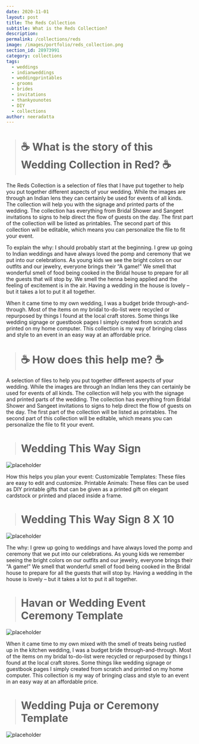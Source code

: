 ```yaml
---
date: 2020-11-01
layout: post
title: The Reds Collection
subtitle: What is the Reds Collection?
description: 
permalink: /collections/reds
image: /images/portfolio/reds_collection.png
section_id: 28973991
category: collections
tags:
  - weddings
  - indianweddings
  - weddingprintables
  - grooms
  - brides
  - invitations
  - thankyounotes
  - DIY
  - collections
author: neeradatta
---
```


> # ☕ What is the story of this Wedding Collection in Red? ☕
The Reds Collection is a selection of files that I have put together to help you put together different aspects of your wedding. While the images are through an Indian lens they can certainly be used for events of all kinds. The collection will help you with the signage and printed parts of the wedding. The collection has everything from Bridal Shower and Sangeet invitations to signs to help direct the flow of guests on the day. The first part of the collection will be listed as printables. The second part of this collection will be editable, which means you can personalize the file to fit your event.

To explain the why: I should probably start at the beginning. I grew up going to Indian weddings and have always loved the pomp and ceremony that we put into our celebrations. As young kids we see the bright colors on our outfits and our jewelry, everyone brings their “A game!” We smell that wonderful smell of food being cooked in the Bridal house to prepare for all the guests that will stop by. We smell the henna being applied and the feeling of excitement is in the air. Having a wedding in the house is lovely – but it takes a lot to put it all together.

When it came time to my own wedding, I was a budget bride through-and-through. Most of the items on my bridal to-do-list were recycled or repurposed by things I found at the local craft stores. Some things like wedding signage or guestbook pages I simply created from scratch and printed on my home computer. This collection is my way of bringing class and style to an event in an easy way at an affordable price.


> # ☕ How does this help me? ☕
A selection of files to help you put together different aspects of your wedding. While the images are through an Indian lens they can certainly be used for events of all kinds. The collection will help you with the signage and printed parts of the wedding. The collection has everything from Bridal Shower and Sangeet invitations to signs to help direct the flow of guests on the day. The first part of the collection will be listed as printables. The second part of this collection will be editable, which means you can personalize the file to fit your event.

> # Wedding This Way Sign
<img src="https://i.etsystatic.com/21226651/r/il/b4d429/2378637744/il_1588xN.2378637744_awfp.jpg" alt="placeholder" title = WeddingThisWay>

How this helps you plan your event:
Customizable Templates: These files are easy to edit and customize. 
Printable Animals: These files can be used as DIY printable gifts that can be given as a printed gift on elegant cardstock or printed and placed inside a frame. 

> # Wedding This Way Sign 8 X 10
<img src="https://i.etsystatic.com/21226651/r/il/b8bf60/2424543365/il_1588xN.2424543365_7h1s.jpg" alt="placeholder" title = WeddingThisWay>

The why: I grew up going to weddings and have always loved the pomp and ceremony that we put into our celebrations. As young kids we remember seeing the bright colors on our outfits and our jewelry, everyone brings their “A game!” We smell that wonderful smell of food being cooked in the Bridal house to prepare for all the guests that will stop by. Having a wedding in the house is lovely – but it takes a lot to put it all together.

> # Havan or Wedding Event Ceremony Template
<img src="https://i.etsystatic.com/21226651/r/il/2876e9/2907219204/il_1588xN.2907219204_hlno.jpg" alt="placeholder" title = HavanInviteTemplate>


When it came time to my own mixed with the smell of treats being rustled up in the kitchen wedding, I was a budget bride through-and-through. Most of the items on my bridal to-do-list were recycled or repurposed by things I found at the local craft stores. Some things like wedding signage or guestbook pages I simply created from scratch and printed on my home computer. This collection is my way of bringing class and style to an event in an easy way at an affordable price.

> # Wedding Puja or Ceremony Template
<img src="https://i.etsystatic.com/21226651/r/il/b8bfab/2416265032/il_1588xN.2416265032_fkbf.jpg" alt="placeholder" title = PujaInviteTemplate>
